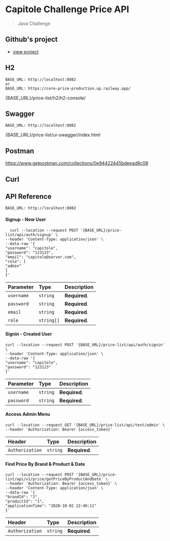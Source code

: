 # Capitole Challenge Price API  

>Java Challenge


## Github's project

- [view project](https://github.com/users/raul-varela/projects/1)



## H2
```
BASE_URL: http://localhost:8082
or
BASE_URL: https://core-price-production.up.railway.app/
```

{BASE_URL}/price-list/h2/h2-console/

## Swagger

```
BASE_URL: http://localhost:8082
```

{BASE_URL}/price-list/ui-swagger/index.html

## Postman

https://www.getpostman.com/collections/0e94422445bdeead8c08

## Curl

## API Reference

```
BASE_URL: http://localhost:8082
```

#### Signup -  New User

```http
  curl --location --request POST '{BASE_URL}/price-list/api/auth/signup' \
--header 'Content-Type: application/json' \
--data-raw '{
"username": "capitole",
"password": "123123",
"email": "capitole@server.com",
"role": [
"admin"
]
}'
```

| Parameter | Type       | Description                |
| :-------- |:-----------| :------------------------- |
| `username` | `string`   | **Required**.  |
| `password` | `string`   | **Required**.  |
| `email` | `string`   | **Required**.  |
| `role` | `string[]` | **Required**.  |



#### Signin - Created User

```http
curl --location --request POST '{BASE_URL}/price-list/api/auth/signin' \
--header 'Content-Type: application/json' \
--data-raw '{
"username": "capitole",
"password": "123123"
}'
```

| Parameter | Type       | Description                |
| :-------- |:-----------| :------------------------- |
| `username` | `string`   | **Required**.  |
| `password` | `string`   | **Required**.  |


#### Access Admin Menu

```http
curl --location --request GET '{BASE_URL}/price-list/api/test/admin' \
--header 'Authorization: Bearer {access_token}'
```

| Header     | Type       | Description                |
|:-----------|:-----------| :------------------------- |
| `Authorization` | `string`   | **Required**.  |


#### Find Price By Brand & Product & Date

```http
curl --location --request POST '{BASE_URL}/price-list/api/v1/price/getPriceByProductAndDate' \
--header 'Authorization: Bearer {access_token}' \
--header 'Content-Type: application/json' \
--data-raw '{
"brandId": "1",
"productId": "1",
"applicationTime": "2020-10-02 22:40:11"
}'
```
| Header     | Type       | Description                |
|:-----------|:-----------| :------------------------- |
| `Authorization` | `string`   | **Required**.  |
